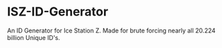 # ISZ-ID-Generator
An ID Generator for Ice Station Z. Made for brute forcing nearly all 20.224 billion Unique ID's.
